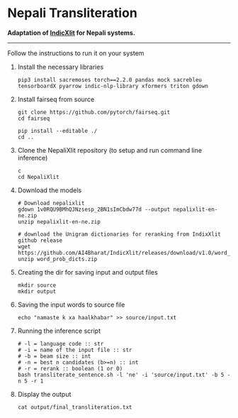 # Nepali Transliteration

**Adaptation of [IndicXlit](https://github.com/AI4Bharat/IndicXlit) for Nepali systems.**

<hr>

Follow the instructions to run it on your system

1. Install the necessary libraries

    ```
    pip3 install sacremoses torch==2.2.0 pandas mock sacrebleu tensorboardX pyarrow indic-nlp-library xformers triton gdown
    ```

2. Install fairseq from source
    
    ```
    git clone https://github.com/pytorch/fairseq.git
    cd fairseq

    pip install --editable ./
    cd ..
    ```


3. Clone the NepaliXlit repository (to setup and run command line inference)

    ```
    c
    cd NepaliXlit
    ```


4. Download the models
    ```
    # Download nepalixlit
    gdown 1v0RQU9BMhQJNzsesp_2BN1sImCbdw77d --output nepalixlit-en-ne.zip
    unzip nepalixlit-en-ne.zip

    # download the Unigram dictionaries for reranking from IndixXlit github release
    wget https://github.com/AI4Bharat/IndicXlit/releases/download/v1.0/word_prob_dicts.zip
    unzip word_prob_dicts.zip
    ```


5. Creating the dir for saving input and output files

    ```
    mkdir source 
    mkdir output
    ```

6. Saving the input words to source file

    ```
    echo "namaste k xa haalkhabar" >> source/input.txt
    ```

7. Running the inference script

    ```
    # -l = language code :: str
    # -i = name of the input file :: str
    # -b = beam size :: int
    # -n = best n candidates (b>=n) :: int
    # -r = rerank :: boolean (1 or 0)
    bash transliterate_sentence.sh -l 'ne' -i 'source/input.txt' -b 5 -n 5 -r 1

    ```

8. Display the output 

    ```
    cat output/final_transliteration.txt
    ```
